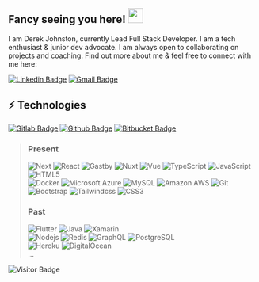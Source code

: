## Fancy seeing you here! <img src="https://raw.githubusercontent.com/aemmadi/aemmadi/master/wave.gif" width="30px">

I am Derek Johnston, currently Lead Full Stack Developer. I am a tech enthusiast & junior dev advocate. I am always open to collaborating on projects and coaching. Find out more about me & feel free to connect with me here:

[![Linkedin Badge](https://img.shields.io/badge/-DerekJJohnston-blue?style=flat-square&logo=Linkedin&logoColor=white&link=https://www.linkedin.com/in/derekjjohnston/)](https://www.linkedin.com/in/derekjjohnston/)
[![Gmail Badge](https://img.shields.io/badge/-Derek@DerekJohnston.ca-c14438?style=flat-square&logo=Gmail&logoColor=white&link=mailto:derek@derekjohnston.ca)](mailto:derek@derekjohnston.ca)

## ⚡ Technologies
[![Gitlab Badge](https://img.shields.io/badge/-DerekJJ-black?style=flat-square&logo=GitLab&logoColor=black&link=https://gitlab.com/derekjj/)](https://gitlab.com/derekjj/)
[![Github Badge](https://img.shields.io/badge/-DerekJJ-black?style=flat-square&logo=GitHub&logoColor=white&link=https://github.com/derekjj/)](https://github.com/derekjj/)
[![Bitbucket Badge](https://img.shields.io/badge/-DerekJJ-black?style=flat-square&logo=BitBucket&logoColor=white&link=https://bitbucket.org/derekjj/)](https://bitbucket.org/derekjj/)

>### Present
>![Next](https://img.shields.io/badge/-Next-black?style=flat-square&logo=next.js)
![React](https://img.shields.io/badge/-React-black?style=flat-square&logo=react)
![Gastby](https://img.shields.io/badge/-Gastby-black?style=flat-square&logo=gatsby)
![Nuxt](https://img.shields.io/badge/-Nuxt-black?style=flat-square&logo=nuxt.js)
![Vue](https://img.shields.io/badge/-Vue-black?style=flat-square&logo=vue.js)
![TypeScript](https://img.shields.io/badge/-TypeScript-000?style=flat-square&logo=typescript)
![JavaScript](https://img.shields.io/badge/-JavaScript-000?style=flat-square&logo=javascript)
![HTML5](https://img.shields.io/badge/-HTML5-000?style=flat-square&logo=html5&logoColor=white)
><br/>
![Docker](https://img.shields.io/badge/-Docker-black?style=flat-square&logo=docker)
![Microsoft Azure](https://img.shields.io/badge/Microsoft%20Azure-000?style=flat-square&logo=microsoft-azure)
![MySQL](https://img.shields.io/badge/-MySQL-black?style=flat-square&logo=mysql)
![Amazon AWS](https://img.shields.io/badge/Amazon%20AWS-000?style=flat-square&logo=amazon-aws)
![Git](https://img.shields.io/badge/-Git-black?style=flat-square&logo=git)
><br/>
![Bootstrap](https://img.shields.io/badge/-Bootstrap-000?style=flat-square&logo=bootstrap)
![Tailwindcss](https://img.shields.io/badge/-Tailwind-000?style=flat-square&logo=tailwindcss)
![CSS3](https://img.shields.io/badge/-CSS3-000?style=flat-square&logo=css3)
>### Past
>![Flutter](https://img.shields.io/badge/-flutter-000?style=flat-square&logo=flutter)
![Java](https://img.shields.io/badge/-java-000?style=flat-square&logo=java)
![Xamarin](https://img.shields.io/badge/-Xamarin-000?style=flat-square&logo=xamarin)
><br/>
![Nodejs](https://img.shields.io/badge/-Nodejs-black?style=flat-square&logo=Node.js)
![Redis](https://img.shields.io/badge/-Redis-black?style=flat-square&logo=Redis)
![GraphQL](https://img.shields.io/badge/-GraphQL-000?style=flat-square&logo=graphql)
![PostgreSQL](https://img.shields.io/badge/-PostgreSQL-000?style=flat-square&logo=postgresql)
><br/>
![Heroku](https://img.shields.io/badge/-Heroku-000?style=flat-square&logo=heroku)
![DigitalOcean](https://img.shields.io/badge/-Digital%20Ocean-000?style=flat-square&logo=digitalocean)
><br/>...

<!-- ![Github Stats](https://github-readme-stats.vercel.app/api?username=derekjj&count_private=true&show_icons=true&include_all_commits=true)
![Top Langs](https://github-readme-stats.vercel.app/api/top-langs/?username=derekjj&hide=TeX&layout=compact) -->

![Visitor Badge](https://visitor-badge.laobi.icu/badge?page_id=github.derekjj)
